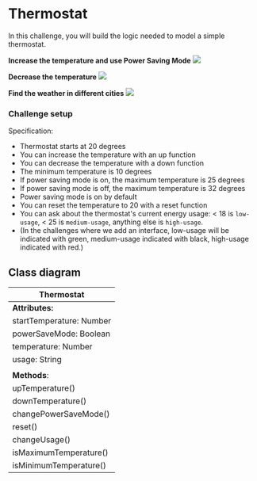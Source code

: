 # Thermostat

In this challenge, you will build the logic needed to model a simple thermostat.

**Increase the temperature and use Power Saving Mode**
![](pictures/temp_up.gif)

**Decrease the temperature**
![](pictures/temp_down.gif)

**Find the weather in different cities**
![](pictures/weather_api.gif)

### Challenge setup

Specification:

- Thermostat starts at 20 degrees
- You can increase the temperature with an up function
- You can decrease the temperature with a down function
- The minimum temperature is 10 degrees
- If power saving mode is on, the maximum temperature is 25 degrees
- If power saving mode is off, the maximum temperature is 32 degrees
- Power saving mode is on by default
- You can reset the temperature to 20 with a reset function
- You can ask about the thermostat's current energy usage: < 18 is `low-usage`, < 25 is `medium-usage`, anything else is `high-usage`.
- (In the challenges where we add an interface, low-usage will be indicated with green, medium-usage indicated with black, high-usage indicated with red.)

## Class diagram

| Thermostat               |
| ------------------------ |
| **Attributes:**          |
| startTemperature: Number |
| powerSaveMode: Boolean   |
| temperature: Number      |
| usage: String            |
|                          |
| **Methods**:             |
| upTemperature()          |
| downTemperature()        |
| changePowerSaveMode()    |
| reset()                  |
| changeUsage()            |
| isMaximumTemperature()   |
| isMinimumTemperature()   |
